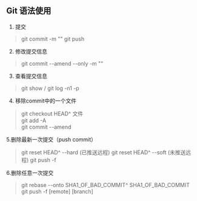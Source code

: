 ## Git 语法使用

1. 提交

> git commit -m ""
> git push

2. 修改提交信息

> git commit --amend --only -m ""

3. 查看提交信息

> git show / git log -n1 -p

4. 移除commit中的一个文件

> git checkout HEAD^ 文件  
> git add -A  
> git commit --amend

5.删除最新一次提交（push commit）
> git reset HEAD^ --hard  (已推送远程)
> git reset HEAD^ --soft  (未推送远程)
> git push -f

6.删除任意一次提交
> git rebase --onto SHA1_OF_BAD_COMMIT^ SHA1_OF_BAD_COMMIT  
> git push -f [remote] [branch]